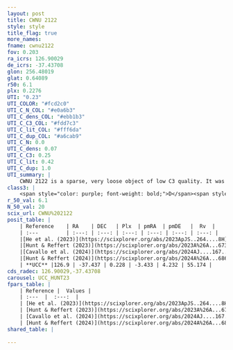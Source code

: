 ```yaml
---
layout: post
title: CWNU 2122
style: style
title_flag: true
more_names: 
fname: cwnu2122
fov: 0.203
ra_icrs: 126.90029
de_icrs: -37.43708
glon: 256.48019
glat: 0.64089
r50: 6.1
plx: 0.2276
UTI: "0.23"
UTI_COLOR: "#fcd2c0"
UTI_C_N_COL: "#e0a6b3"
UTI_C_dens_COL: "#ebb1b3"
UTI_C_C3_COL: "#fdd7c3"
UTI_C_lit_COL: "#fff6da"
UTI_C_dup_COL: "#a6cab9"
UTI_C_N: 0.0
UTI_C_dens: 0.07
UTI_C_C3: 0.25
UTI_C_lit: 0.42
UTI_C_dup: 1.0
UTI_summary: |
    CWNU 2122 is a sparse, very loose object of low C3 quality. It was recently reported in the literature.<br><br><span style="color: #99180f; font-weight: bold;">Warning: </span>contains less than 25 stars with <i>P>0.5</i> estimated.
class3: |
    <span style="color: purple; font-weight: bold;">D</span><span style="color: #FFC300; font-weight: bold;">B</span>
r_50_val: 6.1
N_50_val: 20
scix_url: CWNU%202122
posit_table: |
    | Reference    | RA    | DEC   | Plx  | pmRA  | pmDE   |  Rv  |
    | :---         | :---: | :---: | :---: | :---: | :---: | :---: |
    |[He et al. (2023)](https://scixplorer.org/abs/2023ApJS..264....8H) | 126.866 | -37.345 | 0.239 | -3.44 | 4.231 | -- |
    |[Hunt & Reffert (2023)](https://scixplorer.org/abs/2023A%26A...673A.114H) | 126.998 | -37.455 | 0.22 | -3.406 | 4.193 | 55.218 |
    |[Cavallo et al. (2024)](https://scixplorer.org/abs/2024AJ....167...12C) | 127.085 | -37.457 | 0.219 | -- | -- | -- |
    |[Hunt & Reffert (2024)](https://scixplorer.org/abs/2024A%26A...686A..42H) | 126.998 | -37.455 | 0.22 | -3.406 | 4.193 | 55.218 |
    | **UCC** |126.9 | -37.437 | 0.228 | -3.433 | 4.232 | 55.174 | 
cds_radec: 126.90029,-37.43708
carousel: UCC_HUNT23
fpars_table: |
    | Reference |  Values |
    | :---  |  :---:  |
    | [He et al. (2023)](https://scixplorer.org/abs/2023ApJS..264....8H) | `A0=3.05, m-M=13.3, logAge=6.8` |
    | [Hunt & Reffert (2023)](https://scixplorer.org/abs/2023A%26A...673A.114H) | `AV50=2.233, diffAV50=1.654, MOD50=12.963, logAge50=8.042` |
    | [Cavallo et al. (2024)](https://scixplorer.org/abs/2024AJ....167...12C) | `AV50=2.28, dMod50=13.19, logAge50=7.84, [Fe/H]50=0.6` |
    | [Hunt & Reffert (2024)](https://scixplorer.org/abs/2024A%26A...686A..42H) | `MassJ=300.873` |
shared_table: |
    
---
```


